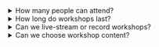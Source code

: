<details>

  <summary>How many people can attend?</summary>

  <p>The good news is that I don’t base workshop pricing on the number of
  attendees. Making it harder for people to attend will minimise my impact,
  which defeats the whole purpose of training your team—send as many people as
  you want!</p>

  <p>That said, I would recommend trying to keep numbers under 30. Beyond that
  amount, sessions tend to turn into more monologue, lecture-style sessions that
  hinder both interactivity and productivity.</p>

</details>

<details>

  <summary>How long do workshops last?</summary>

  <p>At least one day—a half-day isn’t long enough to cover anything of real
  substance.. I recommend running a two-day workshop so that day one can be
  spent learning, and day two spent implementing. It’s hugely valuable to host
  a second hackathon-style second day so that your team can begin to put their
  newfound knowledge into practice with my guidance.</p>

  <p>Beyond that, we can design week-long bootcamps, quarterly refresher
  sessions, and more. It all depends on what you need and what will provide you
  with the most value.</p>

  <p>As always, the best option is to <a href="/contact/">contact me</a> to
  start a no obligation discussion to see what will work best for you.</p>

</details>

<details>

  <summary>Can we live-stream or record workshops?</summary>

  <p>If you have the ability to do so, then yes! Live-streaming means you can
  open the sessions up to remote members of the team.</p>

</details>

<details>

  <summary>Can we choose workshop content?</summary>

  <p>Absolutely! We’ll work together to design an itinerary that will best suit
  your team and projects. There’s no point looking at e-commerce case studies if
  you’re a publishing house! We can jump on a call ahead of our engagement to go
  over particular areas of interest and draw up a workshop that’s going to
  deliver maximum value.</p>

</details>
